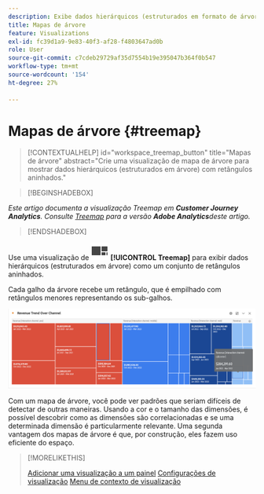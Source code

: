 ```yaml
---
description: Exibe dados hierárquicos (estruturados em formato de árvore) como um conjunto de retângulos aninhados.
title: Mapas de árvore
feature: Visualizations
exl-id: fc39d1a9-9e83-40f3-af28-f4803647ad0b
role: User
source-git-commit: c7cdeb29729af35d7554b19e395047b364f0b547
workflow-type: tm+mt
source-wordcount: '154'
ht-degree: 27%

---
```


# Mapas de árvore {#treemap}

<!-- markdownlint-disable MD034 -->

>[!CONTEXTUALHELP]
>id="workspace_treemap_button"
>title="Mapas de árvore"
>abstract="Crie uma visualização de mapa de árvore para mostrar dados hierárquicos (estruturados em árvore) com retângulos aninhados."

<!-- markdownlint-enable MD034 -->


>[!BEGINSHADEBOX]

*Este artigo documenta a visualização Treemap em **Customer Journey Analytics**. Consulte [Treemap](https://experienceleague.adobe.com/en/docs/analytics/analyze/analysis-workspace/visualizations/treemap) para a versão **Adobe Analytics**deste artigo.*

>[!ENDSHADEBOX]


Use uma visualização de ![GraphTree](/help/assets/icons/GraphTree.svg) **[!UICONTROL Treemap]** para exibir dados hierárquicos (estruturados em árvore) como um conjunto de retângulos aninhados.

Cada galho da árvore recebe um retângulo, que é empilhado com retângulos menores representando os sub-galhos.

![Exemplo de Mapa de árvore mostrando blocos de retângulos menores que representam sub-ramificações.](assets/treemap.png)

Com um mapa de árvore, você pode ver padrões que seriam difíceis de detectar de outras maneiras. Usando a cor e o tamanho das dimensões, é possível descobrir como as dimensões são correlacionadas e se uma determinada dimensão é particularmente relevante. Uma segunda vantagem dos mapas de árvore é que, por construção, eles fazem uso eficiente do espaço.


>[!MORELIKETHIS]
>
>[Adicionar uma visualização a um painel](/help/analysis-workspace/visualizations/freeform-analysis-visualizations.md#add-visualizations-to-a-panel)
>[Configurações de visualização](/help/analysis-workspace/visualizations/freeform-analysis-visualizations.md#settings)
>[Menu de contexto de visualização](/help/analysis-workspace/visualizations/freeform-analysis-visualizations.md#context-menu)
>



